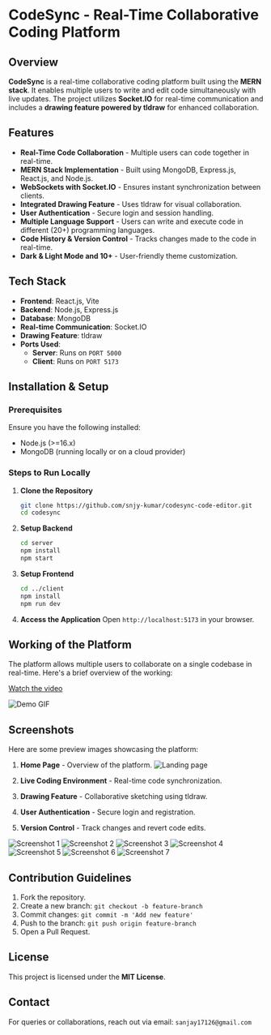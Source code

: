 # CodeSync - Real-Time Collaborative Coding Platform

## Overview
**CodeSync** is a real-time collaborative coding platform built using the **MERN stack**. It enables multiple users to write and edit code simultaneously with live updates. The project utilizes **Socket.IO** for real-time communication and includes a **drawing feature powered by tldraw** for enhanced collaboration.

## Features
- **Real-Time Code Collaboration** - Multiple users can code together in real-time.
- **MERN Stack Implementation** - Built using MongoDB, Express.js, React.js, and Node.js.
- **WebSockets with Socket.IO** - Ensures instant synchronization between clients.
- **Integrated Drawing Feature** - Uses tldraw for visual collaboration.
- **User Authentication** - Secure login and session handling.
- **Multiple Language Support** - Users can write and execute code in different (20+) programming languages.
- **Code History & Version Control** - Tracks changes made to the code in real-time.
- **Dark & Light Mode and 10+** - User-friendly theme customization.

## Tech Stack
- **Frontend**: React.js, Vite
- **Backend**: Node.js, Express.js
- **Database**: MongoDB
- **Real-time Communication**: Socket.IO
- **Drawing Feature**: tldraw
- **Ports Used**:
  - **Server**: Runs on `PORT 5000`
  - **Client**: Runs on `PORT 5173`

## Installation & Setup

### Prerequisites
Ensure you have the following installed:
- Node.js (>=16.x)
- MongoDB (running locally or on a cloud provider)

### Steps to Run Locally
1. **Clone the Repository**
   ```sh
   git clone https://github.com/snjy-kumar/codesync-code-editor.git
   cd codesync
   ```
2. **Setup Backend**
   ```sh
   cd server
   npm install
   npm start
   ```
3. **Setup Frontend**
   ```sh
   cd ../client
   npm install
   npm run dev
   ```
4. **Access the Application**
   Open `http://localhost:5173` in your browser.

## Working of the Platform
<!-- Integrate video -->
The platform allows multiple users to collaborate on a single codebase in real-time. Here's a brief overview of the working:

[Watch the video](https://www.youtube.com/watch?v=VUPAfBxv6zo&ab_channel=SanjayKumarThakur)
   
![Demo GIF](/client/public/ss/demo.gif)


## Screenshots
Here are some preview images showcasing the platform:

1. **Home Page** - Overview of the platform.
![Landing page](/client/public/ss/landingpage.png)

2. **Live Coding Environment** - Real-time code synchronization.

3. **Drawing Feature** - Collaborative sketching using tldraw.

4. **User Authentication** - Secure login and registration.

5. **Version Control** - Track changes and revert code edits.

![Screenshot 1](/client/public/ss/step-1.png)
![Screenshot 2](/client/public/ss/step-2.png)
![Screenshot 3](/client/public/ss/step-3.png)
![Screenshot 4](/client/public/ss/step-4.png)
![Screenshot 5](/client/public/ss/step-5.png)
![Screenshot 6](/client/public/ss/step-6.png)
![Screenshot 7](/client/public/ss/step-7.png)

## Contribution Guidelines
1. Fork the repository.
2. Create a new branch: `git checkout -b feature-branch`
3. Commit changes: `git commit -m 'Add new feature'`
4. Push to the branch: `git push origin feature-branch`
5. Open a Pull Request.

## License
This project is licensed under the **MIT License**.

## Contact
For queries or collaborations, reach out via email: `sanjay17126@gmail.com`


